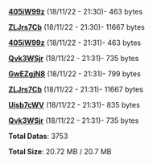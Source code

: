 [**405iW99z**](/data/405iW99z.txt) (18/11/22 - 21:30)- 463 bytes

[**ZLJrs7Cb**](/data/ZLJrs7Cb.txt) (18/11/22 - 21:30)- 11667 bytes

[**405iW99z**](/data/405iW99z.txt) (18/11/22 - 21:31)- 463 bytes

[**Qvk3WSjr**](/data/Qvk3WSjr.txt) (18/11/22 - 21:31)- 735 bytes

[**GwEZgjN8**](/data/GwEZgjN8.txt) (18/11/22 - 21:31)- 799 bytes

[**ZLJrs7Cb**](/data/ZLJrs7Cb.txt) (18/11/22 - 21:31)- 11667 bytes

[**Uisb7cWV**](/data/Uisb7cWV.txt) (18/11/22 - 21:31)- 835 bytes

[**Qvk3WSjr**](/data/Qvk3WSjr.txt) (18/11/22 - 21:31)- 735 bytes

**Total Datas**: 3753

**Total Size**: 20.72 MB / 20.7 MB